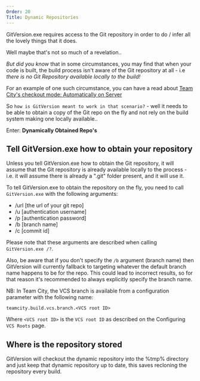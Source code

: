 ```yaml
---
Order: 20
Title: Dynamic Repositories
---
```


GitVersion.exe requires access to the Git repository in order to do / infer all
the lovely things that it does.

Well maybe that's not so much of a revelation..

_But did you know_ that in some circumstances, you may find that when your code
is built, the build process isn't aware of the Git repository at all - i.e
_there is no Git Repository available locally to the build!_

For an example of one such circumstance, you can have a read about
[Team City's checkout mode: Automatically on Server](https://confluence.jetbrains.com/display/TCD7/VCS+Checkout+Mode)

So `how is GitVersion meant to work in that scenario?` - well it needs to be
able to obtain a copy of the Git repo on the fly and not rely on the build
system making one locally available..

Enter: **Dynamically Obtained Repo's**

## Tell GitVersion.exe how to obtain your repository

Unless you tell GitVersion.exe how to obtain the Git repository, it will assume
that the Git repository is already available locally to the process - i.e. it
will assume there is already a ".git" folder present, and it will use it.

To tell GitVersion.exe to obtain the repository on the fly, you need to call
`GitVersion.exe` with the following arguments:

* /url [the url of your git repo]
* /u [authentication username]
* /p [authentication password]
* /b [branch name]
* /c [commit id]

Please note that these arguments are described when calling `GitVersion.exe /?`.

Also, be aware that if you don't specify the `/b` argument (branch name) then
GitVersion will currently fallback to targeting whatever the default branch name
happens to be for the repo. This could lead to incorrect results, so for that
reason it's recommended to always explicitly specify the branch name.

NB: In Team City, the VCS branch is available from a configuration parameter
with the following name:

`teamcity.build.vcs.branch.<VCS root ID>`

Where `<VCS root ID>` is the `VCS root ID` as described on the Configuring
`VCS Roots` page.

## Where is the repository stored

GitVersion will checkout the dynamic repository into the %tmp% directory and
just keep that dynamic repository up to date, this saves recloning the
repository every build.
